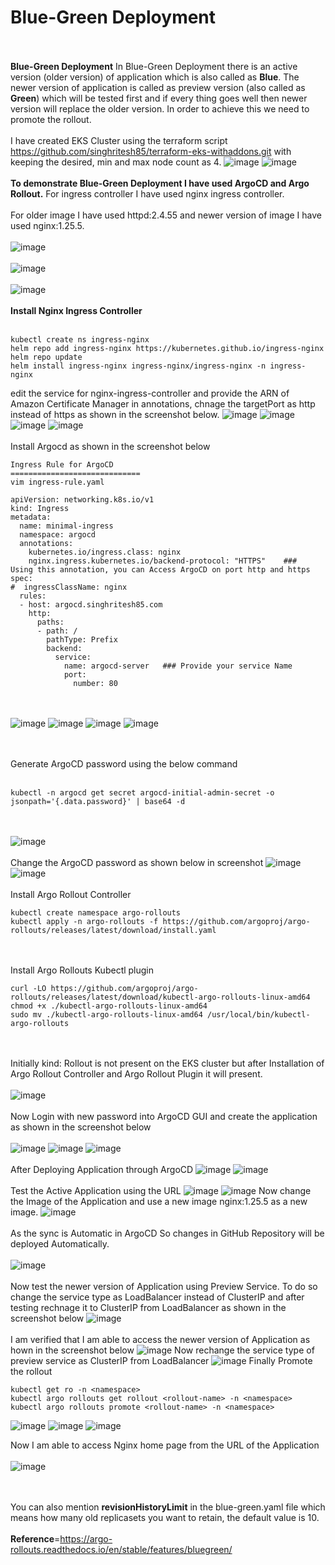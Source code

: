 # Blue-Green Deployment
<br><br/>
**Blue-Green Deployment** In Blue-Green Deployment there is an active version (older version) of application which is also called as **Blue**. The newer version of application is called as preview version (also called as **Green**) which will be tested first and if every thing goes well then newer version will replace the older version. In order to achieve this we need to promote the rollout.
<br><br/>
I have created EKS Cluster using the terraform script https://github.com/singhritesh85/terraform-eks-withaddons.git with keeping the desired, min and max node count as 4.
![image](https://github.com/singhritesh85/Deployment-Strategies/assets/56765895/f2bbbd0d-1529-4a47-9829-51187db434a5)
![image](https://github.com/singhritesh85/Deployment-Strategies/assets/56765895/29a92a2a-84ae-442a-81ee-180e7ab070e7)
<br><br/>
**To demonstrate Blue-Green Deployment I have used ArgoCD and Argo Rollout.** For ingress controller I have used nginx ingress controller.
<br><br/>
For older image I have used httpd:2.4.55 and newer version of image I have used nginx:1.25.5. 
<br><br/>
![image](https://github.com/singhritesh85/Deployment-Strategies/assets/56765895/642539d6-b954-482a-bd7d-19e76a2bb561)
<br><br/>
![image](https://github.com/singhritesh85/Deployment-Strategies/assets/56765895/2bd0ffa0-a910-4315-8831-49f818926d0c)
<br><br/>
![image](https://github.com/singhritesh85/Deployment-Strategies/assets/56765895/7568dff2-8ce2-43fa-ab92-bc85bf04215d)
<br><br/>
**Install Nginx Ingress Controller**
<br><br/>
```
kubectl create ns ingress-nginx
helm repo add ingress-nginx https://kubernetes.github.io/ingress-nginx
helm repo update
helm install ingress-nginx ingress-nginx/ingress-nginx -n ingress-nginx
```
edit the service for nginx-ingress-controller and provide the ARN of Amazon Certificate Manager in annotations, chnage the targetPort as http instead of https as shown in the screenshot below.
![image](https://github.com/singhritesh85/Deployment-Strategies/assets/56765895/58721827-5643-4632-9c43-61312deeec70)
![image](https://github.com/singhritesh85/Deployment-Strategies/assets/56765895/1840cded-0245-45fa-87d9-7a33ad051b5d)
![image](https://github.com/singhritesh85/Deployment-Strategies/assets/56765895/513b2a7d-b20c-41f8-bf3a-c9696376334d)
![image](https://github.com/singhritesh85/Deployment-Strategies/assets/56765895/148f9dba-2a52-444e-900a-e16e12f5c81a)
<br><br>
Install Argocd as shown in the screenshot below
```
Ingress Rule for ArgoCD
=============================
vim ingress-rule.yaml

apiVersion: networking.k8s.io/v1
kind: Ingress
metadata:
  name: minimal-ingress
  namespace: argocd
  annotations:
    kubernetes.io/ingress.class: nginx
    nginx.ingress.kubernetes.io/backend-protocol: "HTTPS"    ###  Using this annotation, you can Access ArgoCD on port http and https
spec:
#  ingressClassName: nginx
  rules:
  - host: argocd.singhritesh85.com
    http:
      paths:
      - path: /
        pathType: Prefix
        backend:
          service:
            name: argocd-server   ### Provide your service Name
            port:
              number: 80   
```
<br><br/>
![image](https://github.com/singhritesh85/Deployment-Strategies/assets/56765895/f405a881-96bc-44fc-9858-dc4b32545363)
![image](https://github.com/singhritesh85/Deployment-Strategies/assets/56765895/d1acabab-fce4-42da-bd79-4b8492977f92)
![image](https://github.com/singhritesh85/Deployment-Strategies/assets/56765895/73bc5beb-07d4-4e66-95bc-b89f4b8d4505)
![image](https://github.com/singhritesh85/Deployment-Strategies/assets/56765895/98b7d8f9-f3a9-4ee2-9ab4-dc0dadf1eed7)

<br><br/>
Generate ArgoCD password using the below command
<br><br/>
```
kubectl -n argocd get secret argocd-initial-admin-secret -o jsonpath='{.data.password}' | base64 -d
```
<br><br/>
![image](https://github.com/singhritesh85/Deployment-Strategies/assets/56765895/282efc15-f3fe-4fe6-b24d-18a0d560caaa)
<br><br/>
Change the ArgoCD password as shown below in screenshot
![image](https://github.com/singhritesh85/Deployment-Strategies/assets/56765895/4718e222-0a5e-4074-abf3-0fdd75f1a967)
![image](https://github.com/singhritesh85/Deployment-Strategies/assets/56765895/a339cee7-e103-4703-885e-c8fad7a84da0)
<br><br/>
Install Argo Rollout Controller
```
kubectl create namespace argo-rollouts
kubectl apply -n argo-rollouts -f https://github.com/argoproj/argo-rollouts/releases/latest/download/install.yaml
```
<br><br/>
Install Argo Rollouts Kubectl plugin
```
curl -LO https://github.com/argoproj/argo-rollouts/releases/latest/download/kubectl-argo-rollouts-linux-amd64
chmod +x ./kubectl-argo-rollouts-linux-amd64
sudo mv ./kubectl-argo-rollouts-linux-amd64 /usr/local/bin/kubectl-argo-rollouts
```
<br><br/>
Initially kind: Rollout is not present on the EKS cluster but after Installation of Argo Rollout Controller and Argo Rollout Plugin it will present.
<br><br/>
![image](https://github.com/singhritesh85/Deployment-Strategies/assets/56765895/ff2f0213-5ef1-411d-b7bc-c976b7c7c065)
<br><br/>
Now Login with new password into ArgoCD GUI and create the application as shown in the screenshot below
<br><br/>
![image](https://github.com/singhritesh85/Deployment-Strategies/assets/56765895/0c3f15b3-e7a4-4a86-99a1-37cb221511f7)
![image](https://github.com/singhritesh85/Deployment-Strategies/assets/56765895/aac8b30d-aac1-4c94-8e0e-f6819a109b62)
![image](https://github.com/singhritesh85/Deployment-Strategies/assets/56765895/f76afa59-e528-4489-9472-7645e4a8e29c)
<br><br/>
After Deploying Application through ArgoCD
![image](https://github.com/singhritesh85/Deployment-Strategies/assets/56765895/492ee2ce-be53-4175-b17e-daa03e406d86)
![image](https://github.com/singhritesh85/Deployment-Strategies/assets/56765895/d6443f77-559d-425f-abca-bebb2bd97320)
<br><br/>
Test the Active Application using the URL
![image](https://github.com/singhritesh85/Deployment-Strategies/assets/56765895/e6fb25a3-b766-4825-b348-ec46b8cb5ade)
![image](https://github.com/singhritesh85/Deployment-Strategies/assets/56765895/57dc29e7-03a4-4e1c-abc6-28d5435fc22e)
Now change the Image of the Application and use a new image nginx:1.25.5 as a new image.
![image](https://github.com/singhritesh85/Deployment-Strategies/assets/56765895/eed481be-bac3-4b57-9138-9bd807d023cb)
<br><br/>
As the sync is Automatic in ArgoCD So changes in GitHub Repository will be deployed Automatically.
<br><br/>
![image](https://github.com/singhritesh85/Deployment-Strategies/assets/56765895/1a5a45fd-a419-45ba-ab7e-5ff3a5718cd4)
<br><br/>
Now test the newer version of Application using Preview Service. To do so change the service type as LoadBalancer instead of ClusterIP and after testing rechnage it to ClusterIP from LoadBalancer as shown in the screenshot below
![image](https://github.com/singhritesh85/Deployment-Strategies/assets/56765895/f55cf143-0b4c-4c26-95f2-df6000c7b76b)
<br><br/>
I am verified that I am able to access the newer version of Application as hown in the screenshot below
![image](https://github.com/singhritesh85/Deployment-Strategies/assets/56765895/eee2c5f5-0631-4a52-8bd4-5448c002a531)
Now rechange the service type of preview service as ClusterIP from LoadBalancer
![image](https://github.com/singhritesh85/Deployment-Strategies/assets/56765895/619d2512-0029-4dc1-9fa8-bf7baba795d7)
Finally Promote the rollout 
```
kubectl get ro -n <namespace>
kubectl argo rollouts get rollout <rollout-name> -n <namespace>
kubectl argo rollouts promote <rollout-name> -n <namespace>
```
![image](https://github.com/singhritesh85/Deployment-Strategies/assets/56765895/c02a09b7-4829-4256-a9a9-e6ef0c6abebf)
![image](https://github.com/singhritesh85/Deployment-Strategies/assets/56765895/4ecf38aa-d35f-4bcd-b318-79175c3a138f)
![image](https://github.com/singhritesh85/Deployment-Strategies/assets/56765895/7d55a0c7-5b1a-45c4-ab8a-4f995837af89)

Now I am able to access Nginx home page from the URL of the Application
<br><br/>
![image](https://github.com/singhritesh85/Deployment-Strategies/assets/56765895/5e34236a-4ff1-4acd-8af1-eca88d3c22ac)

<br><br/>
You can also mention **revisionHistoryLimit** in the blue-green.yaml file which means how many old replicasets you want to retain, the default value is 10. 
<br><br/>
**Reference**=https://argo-rollouts.readthedocs.io/en/stable/features/bluegreen/
